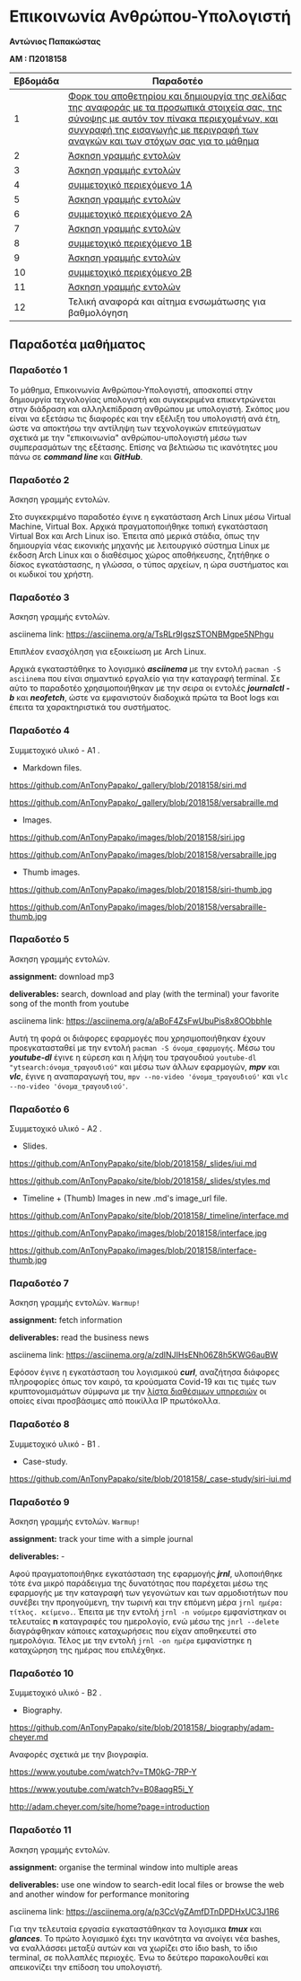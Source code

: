 # Επικοινωνία Ανθρώπου-Υπολογιστή

**Αντώνιος Παπακώστας**

**ΑΜ : Π2018158**

| Εβδομάδα | Παραδοτέο |
| --- | --- |
| 1 | [Φορκ του αποθετηρίου και δημιουργία της σελίδας της αναφοράς με τα προσωπικά στοιχεία σας, της σύνοψης με αυτόν τον πίνακα περιεχομένων, και συγγραφή της εισαγωγής με περιγραφή των αναγκών και των στόχων σας για το μάθημα](#παραδοτέο-1) |
| 2 | [Άσκηση γραμμής εντολών](#παραδοτέο-2) |
| 3 | [Άσκηση γραμμής εντολών](#παραδοτέο-3) |
| 4 | [συμμετοχικό περιεχόμενο 1A](#παραδοτέο-4) |
| 5 | [Άσκηση γραμμής εντολών](#παραδοτέο-5) |
| 6 | [συμμετοχικό περιεχόμενο 2A](#παραδοτέο-6) |
| 7 | [Άσκηση γραμμής εντολών](#παραδοτέο-7) |
| 8 | [συμμετοχικό περιεχόμενο 1B](#παραδοτέο-8) |
| 9 | [Άσκηση γραμμής εντολών](#παραδοτέο-9) |
| 10 | [συμμετοχικό περιεχόμενο 2B](#παραδοτέο-10) |
| 11 | [Άσκηση γραμμής εντολών](#παραδοτέο-11) |
| 12 | Τελική αναφορά και αίτημα ενσωμάτωσης για βαθμολόγηση |

## Παραδοτέα μαθήματος

### Παραδοτέο 1

Το μάθημα, Επικοινωνία Ανθρώπου-Υπολογιστή, αποσκοπεί στην δημιουργία τεχνολογίας υπολογιστή και συγκεκριμένα επικεντρώνεται στην διάδραση και αλληλεπίδραση ανθρώπου με υπολογιστή. Σκόπος μου είναι να εξετάσω τις διαφορές και την εξέλιξη του υπολογιστή ανά έτη, ώστε να αποκτήσω την αντίληψη των τεχνολογικών επιτεύγματων σχετικά με την "επικοινωνία" ανθρώπου-υπολογιστή μέσω των συμπερασμάτων της εξέτασης. Επίσης να βελτιώσω τις ικανότητες μου πάνω σε ***command line*** και ***GitHub***.

### Παραδοτέο 2

Άσκηση γραμμής εντολών.

Στο συγκεκριμένο παραδοτέο έγινε η εγκατάσταση Arch Linux μέσω Virtual Machine, Virtual Box. Αρχικά πραγματοποιήθηκε τοπική εγκατάσταση Virtual Box και Arch Linux iso. Έπειτα από μερικά στάδια, όπως την δημιουργία νέας εικονικής μηχανής με λειτουργικό σύστημα Linux με έκδοση Arch Linux και ο διαθέσιμος χώρος αποθήκευσης, ζητήθηκε ο δίσκος εγκατάστασης, η γλώσσα, ο τύπος αρχείων, η ώρα συστήματος και οι κωδικοί του χρήστη.

### Παραδοτέο 3

Άσκηση γραμμής εντολών.

asciinema link: https://asciinema.org/a/TsRLr9IgszSTONBMgpe5NPhgu

Επιπλέον ενασχόληση για εξοικείωση με Arch Linux.

Αρχικά εγκαταστάθηκε το λογισμικό ***asciinema*** με την εντολή ```pacman -S asciinema```  που είναι σημαντικό εργαλείο για την καταγραφή terminal. Σε αύτο το παραδοτέο χρησιμοποιήθηκαν με την σειρα οι εντολές ***journalctl -b*** και ***neofetch***, ώστε να εμφανιστούν διαδοχικά πρώτα τα Boot logs και έπειτα τα χαρακτηριστικά του συστήματος.

### Παραδοτέο 4

Συμμετοχικό υλικό - Α1 .

- Markdown files.

https://github.com/AnTonyPapako/_gallery/blob/2018158/siri.md

https://github.com/AnTonyPapako/_gallery/blob/2018158/versabraille.md

- Images.

https://github.com/AnTonyPapako/images/blob/2018158/siri.jpg

https://github.com/AnTonyPapako/images/blob/2018158/versabraille.jpg

- Thumb images.

https://github.com/AnTonyPapako/images/blob/2018158/siri-thumb.jpg

https://github.com/AnTonyPapako/images/blob/2018158/versabraille-thumb.jpg

### Παραδοτέο 5

Άσκηση γραμμής εντολών.

**assignment:** download mp3

**deliverables:** search, download and play (with the terminal) your favorite song of the month from youtube

asciinema link: https://asciinema.org/a/aBoF4ZsFwUbuPis8x8OObbhIe

Αυτή τη φορά οι διάφορες εφαρμογές που χρησιμοποιήθηκαν έχουν προεγκατασταθεί με την εντολή ```pacman -S όνομα_εφαρμογής```. Μέσω του ***youtube-dl*** έγινε η εύρεση και η λήψη του τραγουδιού ```youtube-dl "ytsearch:όνομα_τραγουδιού"``` και μέσω των άλλων εφαρμογών, ***mpv*** και ***vlc***, έγινε η αναπαραγωγή του, ```mpv --no-video 'όνομα_τραγουδιού'``` και ```vlc --no-video 'όνομα_τραγουδιού'```.

### Παραδοτέο 6

Συμμετοχικό υλικό - Α2 .

- Slides.

https://github.com/AnTonyPapako/site/blob/2018158/_slides/iui.md

https://github.com/AnTonyPapako/site/blob/2018158/_slides/styles.md

- Timeline + (Thumb) Images in new .md's image_url file.

https://github.com/AnTonyPapako/site/blob/2018158/_timeline/interface.md

https://github.com/AnTonyPapako/images/blob/2018158/interface.jpg

https://github.com/AnTonyPapako/images/blob/2018158/interface-thumb.jpg

### Παραδοτέο 7

Άσκηση γραμμής εντολών. ```Warmup!```

**assignment:** fetch information

**deliverables:** read the business news

asciinema link: https://asciinema.org/a/zdINJIHsENh06Z8h5KWG6auBW

Εφόσον έγινε η εγκατάσταση του λογισμικού ***curl***, αναζήτησα διάφορες πληροφορίες όπως τον καιρό, τα κρούσματα Covid-19 και τις τιμές των κρυπτονομισμάτων σύμφωνα με την [λίστα διαθέσιμων υπηρεσιών](https://github.com/chubin/awesome-console-services) οι οποίες είναι προσβάσιμες από ποικίλλα IP πρωτόκολλα.

### Παραδοτέο 8

Συμμετοχικό υλικό - B1 .

- Case-study.

https://github.com/AnTonyPapako/site/blob/2018158/_case-study/siri-iui.md

### Παραδοτέο 9

Άσκηση γραμμής εντολών. ```Warmup!```

**assignment:** track your time with a simple journal

**deliverables:** -

Αφού πραγματοποιήθηκε εγκατάσταση της εφαρμογής ***jrnl***, υλοποιήθηκε τότε ένα μικρό παράδειγμα της δυνατότηας που παρέχεται μέσω της εφαρμογής με την καταγραφή των γεγονώτων και των αρμοδιοτήτων που συνέβει την προηγούμενη, την τωρινή και την επόμενη μέρα ```jrnl ημέρα: τίτλος. κείμενο.```. Έπειτα με την εντολή ```jrnl -n νούμερο``` εμφανίστηκαν οι τελευταίες **n** καταγραφές του ημερολογίο, ενώ μέσω της ```jnrl --delete``` διαγράφθηκαν κάποιες καταχωρήσεις που είχαν αποθηκευτεί στο ημερολόγια. Τέλος με την εντολή ```jrnl -on ημέρα``` εμφανίστηκε η καταχώρηση της ημέρας που επιλέχθηκε.

### Παραδοτέο 10

Συμμετοχικό υλικό - B2 .

- Biography.

https://github.com/AnTonyPapako/site/blob/2018158/_biography/adam-cheyer.md

Αναφορές σχετικά με την βιογραφία.

https://www.youtube.com/watch?v=TM0kG-7RP-Y

https://www.youtube.com/watch?v=B08aqgR5i_Y

http://adam.cheyer.com/site/home?page=introduction

### Παραδοτέο 11

Άσκηση γραμμής εντολών.

**assignment:** organise the terminal window into multiple areas

**deliverables:** use one window to search-edit local files or browse the web and another window for performance monitoring

asciinema link: https://asciinema.org/a/p3CcVgZAmfDTnDPDHxUC3J1R6

Για την τελευταία εργασία εγκαταστάθηκαν τα λογισμικα ***tmux*** και ***glances***. Το πρώτο λογισμικό έχει την ικανότητα να ανοίγει νέα bashes, να εναλλάσσει μεταξύ αυτών και να χωρίζει στο ίδιο bash, το ίδιο terminal, σε πολλαπλές περιοχές. Ένω το δεύτερο παρακολουθεί και απεικονίζει την επίδοση του υπολογιστή.

